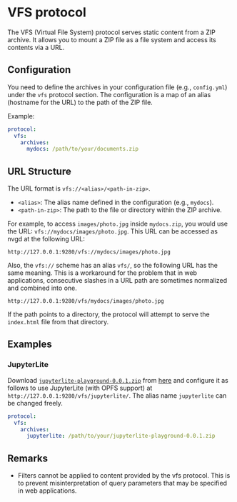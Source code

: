 # VFS protocol

The VFS (Virtual File System) protocol serves static content from a ZIP archive.
It allows you to mount a ZIP file as a file system and access its contents via a URL.

## Configuration

You need to define the archives in your configuration file (e.g., `config.yml`) under the `vfs` protocol section.
The configuration is a map of an alias (hostname for the URL) to the path of the ZIP file.

Example:

```yaml
protocol:
  vfs:
    archives:
      mydocs: /path/to/your/documents.zip
```

## URL Structure

The URL format is `vfs://<alias>/<path-in-zip>`.

*   `<alias>`: The alias name defined in the configuration (e.g., `mydocs`).
*   `<path-in-zip>`: The path to the file or directory within the ZIP archive.

For example, to access `images/photo.jpg` inside `mydocs.zip`, you would use the URL: `vfs://mydocs/images/photo.jpg`.
This URL can be accessed as nvgd at the following URL:

    http://127.0.0.1:9280/vfs://mydocs/images/photo.jpg

Also, the `vfs://` scheme has an alias `vfs/`, so the following URL has the same meaning.
This is a workaround for the problem that in web applications, consecutive slashes in a URL path are sometimes normalized and combined into one.

    http://127.0.0.1:9280/vfs/mydocs/images/photo.jpg

If the path points to a directory, the protocol will attempt to serve the `index.html` file from that directory.

## Examples

### JupyterLite

Download [`jupyterlite-playground-0.0.1.zip`][jl_zip] from [here][jl_release] and configure it as follows to use JupyterLite (with OPFS support) at `http://127.0.0.1:9280/vfs/jupyterlite/`.
The alias name `jupyterlite` can be changed freely.

```yaml
protocol:
  vfs:
    archives:
      jupyterlite: /path/to/your/jupyterlite-playground-0.0.1.zip
```

[jl_release]:https://github.com/koron/jupyterlite-playground/releases/tag/v0.0.1
[jl_zip]:https://github.com/koron/jupyterlite-playground/releases/download/v0.0.1/jupyterlite-playground-0.0.1.zip

## Remarks

*   Filters cannot be applied to content provided by the vfs protocol.
    This is to prevent misinterpretation of query parameters that may be specified in web applications.

